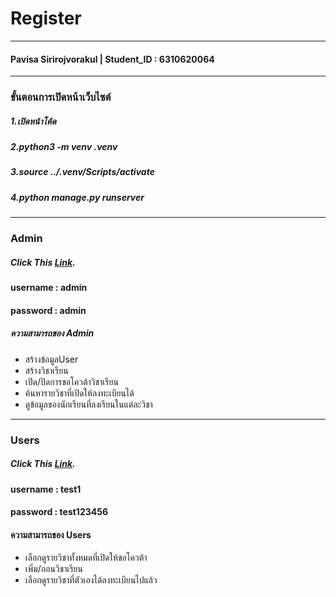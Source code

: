 # Register
------------------------------------------------
#### Pavisa Sirirojvorakul | Student_ID : 6310620064
---------------------------------------------------

### ขั้นตอนการเปิดหน้าเว็บไซต์ 
#####  1.เปิดหน้าโค้ด
#####  2.python3 -m venv .venv
#####  3.source ../.venv/Scripts/activate
#####  4.python manage.py runserver

------------------------------------------------
### Admin
##### Click This *[Link](http://127.0.0.1:8000/admin).*
#### username : admin
#### password : admin

##### ความสามารถของ Admin
- สร้างข้อมูลUser
- สร้างวิชาเรียน
- เปิด/ปิดการขอโควต้าวิชาเรียน
- ค้นหารายวิชาที่เปิดให้ลงทะเบียนได้
- ดูข้อมูลของนักเรียนที่ลงเรียนในแต่ละวิชา
------------------------------------------------

### Users
##### Click This *[Link](http://127.0.0.1:8000/login).*
#### username : test1
#### password : test123456

#### ความสามารถของ Users
- เลือกดูรายวิชาทั้งหมดที่เปิดให้ขอโควต้า
- เพิ่ม/ถอนวิชาเรียน
- เลือกดูรายวิชาที่ตัวเองได้ลงทะเบียนไปแล้ว





